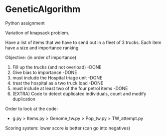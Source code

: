 # GeneticAlgorithm
Python assignment

Variation of knapsack problem.

Have a list of items that we have to send out in a fleet of 3 trucks.
Each item have a size and importance ranking.

Objective: (in order of importance)
1. Fill up the trucks (and not overload) -DONE
2. Give bias to importance -DONE
3. must include the Hospital triage unit -DONE
4. treat the hospital as a two truck load -DONE
5. must include at least two of the four petrol items -DONE
6. (EXTRA) Code to detect duplicated individuals, count and modify duplication 

Order to look at the code:
* g.py > Items.py > Genome_tw.py > Pop_tw.py > TW_attempt.py

Scoring system: lower score is better (can go into negatives)
